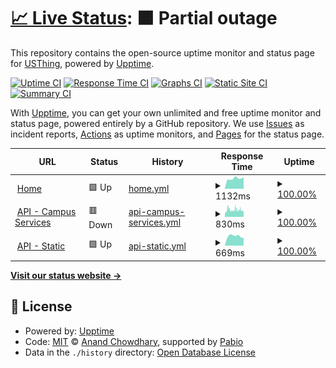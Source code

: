 # [📈 Live Status](https://status.usthing.xyz): <!--live status--> **🟧 Partial outage**

This repository contains the open-source uptime monitor and status page for [USThing](https://usthing.xyz), powered by [Upptime](https://github.com/upptime/upptime).

[![Uptime CI](https://github.com/usthing/web-upptime/workflows/Uptime%20CI/badge.svg)](https://github.com/usthing/web-upptime/actions?query=workflow%3A%22Uptime+CI%22)
[![Response Time CI](https://github.com/usthing/web-upptime/workflows/Response%20Time%20CI/badge.svg)](https://github.com/usthing/web-upptime/actions?query=workflow%3A%22Response+Time+CI%22)
[![Graphs CI](https://github.com/usthing/web-upptime/workflows/Graphs%20CI/badge.svg)](https://github.com/usthing/web-upptime/actions?query=workflow%3A%22Graphs+CI%22)
[![Static Site CI](https://github.com/usthing/web-upptime/workflows/Static%20Site%20CI/badge.svg)](https://github.com/usthing/web-upptime/actions?query=workflow%3A%22Static+Site+CI%22)
[![Summary CI](https://github.com/usthing/web-upptime/workflows/Summary%20CI/badge.svg)](https://github.com/usthing/web-upptime/actions?query=workflow%3A%22Summary+CI%22)

With [Upptime](https://upptime.js.org), you can get your own unlimited and free uptime monitor and status page, powered entirely by a GitHub repository. We use [Issues](https://github.com/usthing/web-upptime/issues) as incident reports, [Actions](https://github.com/usthing/web-upptime/actions) as uptime monitors, and [Pages](https://status.usthing.xyz) for the status page.

<!--start: status pages-->
<!-- This summary is generated by Upptime (https://github.com/upptime/upptime) -->
<!-- Do not edit this manually, your changes will be overwritten -->
<!-- prettier-ignore -->
| URL | Status | History | Response Time | Uptime |
| --- | ------ | ------- | ------------- | ------ |
| <img alt="" src="https://icons.duckduckgo.com/ip3/usthing.xyz.ico" height="13"> [Home](https://usthing.xyz) | 🟩 Up | [home.yml](https://github.com/USThing/web-upptime/commits/HEAD/history/home.yml) | <details><summary><img alt="Response time graph" src="./graphs/home/response-time-week.png" height="20"> 1132ms</summary><br><a href="https://status.usthing.xyz/history/home"><img alt="Response time 1128" src="https://img.shields.io/endpoint?url=https%3A%2F%2Fraw.githubusercontent.com%2FUSThing%2Fweb-upptime%2FHEAD%2Fapi%2Fhome%2Fresponse-time.json"></a><br><a href="https://status.usthing.xyz/history/home"><img alt="24-hour response time 1262" src="https://img.shields.io/endpoint?url=https%3A%2F%2Fraw.githubusercontent.com%2FUSThing%2Fweb-upptime%2FHEAD%2Fapi%2Fhome%2Fresponse-time-day.json"></a><br><a href="https://status.usthing.xyz/history/home"><img alt="7-day response time 1132" src="https://img.shields.io/endpoint?url=https%3A%2F%2Fraw.githubusercontent.com%2FUSThing%2Fweb-upptime%2FHEAD%2Fapi%2Fhome%2Fresponse-time-week.json"></a><br><a href="https://status.usthing.xyz/history/home"><img alt="30-day response time 1280" src="https://img.shields.io/endpoint?url=https%3A%2F%2Fraw.githubusercontent.com%2FUSThing%2Fweb-upptime%2FHEAD%2Fapi%2Fhome%2Fresponse-time-month.json"></a><br><a href="https://status.usthing.xyz/history/home"><img alt="1-year response time 1128" src="https://img.shields.io/endpoint?url=https%3A%2F%2Fraw.githubusercontent.com%2FUSThing%2Fweb-upptime%2FHEAD%2Fapi%2Fhome%2Fresponse-time-year.json"></a></details> | <details><summary><a href="https://status.usthing.xyz/history/home">100.00%</a></summary><a href="https://status.usthing.xyz/history/home"><img alt="All-time uptime 100.00%" src="https://img.shields.io/endpoint?url=https%3A%2F%2Fraw.githubusercontent.com%2FUSThing%2Fweb-upptime%2FHEAD%2Fapi%2Fhome%2Fuptime.json"></a><br><a href="https://status.usthing.xyz/history/home"><img alt="24-hour uptime 100.00%" src="https://img.shields.io/endpoint?url=https%3A%2F%2Fraw.githubusercontent.com%2FUSThing%2Fweb-upptime%2FHEAD%2Fapi%2Fhome%2Fuptime-day.json"></a><br><a href="https://status.usthing.xyz/history/home"><img alt="7-day uptime 100.00%" src="https://img.shields.io/endpoint?url=https%3A%2F%2Fraw.githubusercontent.com%2FUSThing%2Fweb-upptime%2FHEAD%2Fapi%2Fhome%2Fuptime-week.json"></a><br><a href="https://status.usthing.xyz/history/home"><img alt="30-day uptime 100.00%" src="https://img.shields.io/endpoint?url=https%3A%2F%2Fraw.githubusercontent.com%2FUSThing%2Fweb-upptime%2FHEAD%2Fapi%2Fhome%2Fuptime-month.json"></a><br><a href="https://status.usthing.xyz/history/home"><img alt="1-year uptime 100.00%" src="https://img.shields.io/endpoint?url=https%3A%2F%2Fraw.githubusercontent.com%2FUSThing%2Fweb-upptime%2FHEAD%2Fapi%2Fhome%2Fuptime-year.json"></a></details>
| <img alt="" src="https://icons.duckduckgo.com/ip3/campus-services.api.usthing.xyz.ico" height="13"> [API - Campus Services](https://campus-services.api.usthing.xyz/v1/categories) | 🟥 Down | [api-campus-services.yml](https://github.com/USThing/web-upptime/commits/HEAD/history/api-campus-services.yml) | <details><summary><img alt="Response time graph" src="./graphs/api-campus-services/response-time-week.png" height="20"> 830ms</summary><br><a href="https://status.usthing.xyz/history/api-campus-services"><img alt="Response time 773" src="https://img.shields.io/endpoint?url=https%3A%2F%2Fraw.githubusercontent.com%2FUSThing%2Fweb-upptime%2FHEAD%2Fapi%2Fapi-campus-services%2Fresponse-time.json"></a><br><a href="https://status.usthing.xyz/history/api-campus-services"><img alt="24-hour response time 826" src="https://img.shields.io/endpoint?url=https%3A%2F%2Fraw.githubusercontent.com%2FUSThing%2Fweb-upptime%2FHEAD%2Fapi%2Fapi-campus-services%2Fresponse-time-day.json"></a><br><a href="https://status.usthing.xyz/history/api-campus-services"><img alt="7-day response time 830" src="https://img.shields.io/endpoint?url=https%3A%2F%2Fraw.githubusercontent.com%2FUSThing%2Fweb-upptime%2FHEAD%2Fapi%2Fapi-campus-services%2Fresponse-time-week.json"></a><br><a href="https://status.usthing.xyz/history/api-campus-services"><img alt="30-day response time 763" src="https://img.shields.io/endpoint?url=https%3A%2F%2Fraw.githubusercontent.com%2FUSThing%2Fweb-upptime%2FHEAD%2Fapi%2Fapi-campus-services%2Fresponse-time-month.json"></a><br><a href="https://status.usthing.xyz/history/api-campus-services"><img alt="1-year response time 773" src="https://img.shields.io/endpoint?url=https%3A%2F%2Fraw.githubusercontent.com%2FUSThing%2Fweb-upptime%2FHEAD%2Fapi%2Fapi-campus-services%2Fresponse-time-year.json"></a></details> | <details><summary><a href="https://status.usthing.xyz/history/api-campus-services">100.00%</a></summary><a href="https://status.usthing.xyz/history/api-campus-services"><img alt="All-time uptime 100.00%" src="https://img.shields.io/endpoint?url=https%3A%2F%2Fraw.githubusercontent.com%2FUSThing%2Fweb-upptime%2FHEAD%2Fapi%2Fapi-campus-services%2Fuptime.json"></a><br><a href="https://status.usthing.xyz/history/api-campus-services"><img alt="24-hour uptime 100.00%" src="https://img.shields.io/endpoint?url=https%3A%2F%2Fraw.githubusercontent.com%2FUSThing%2Fweb-upptime%2FHEAD%2Fapi%2Fapi-campus-services%2Fuptime-day.json"></a><br><a href="https://status.usthing.xyz/history/api-campus-services"><img alt="7-day uptime 100.00%" src="https://img.shields.io/endpoint?url=https%3A%2F%2Fraw.githubusercontent.com%2FUSThing%2Fweb-upptime%2FHEAD%2Fapi%2Fapi-campus-services%2Fuptime-week.json"></a><br><a href="https://status.usthing.xyz/history/api-campus-services"><img alt="30-day uptime 100.00%" src="https://img.shields.io/endpoint?url=https%3A%2F%2Fraw.githubusercontent.com%2FUSThing%2Fweb-upptime%2FHEAD%2Fapi%2Fapi-campus-services%2Fuptime-month.json"></a><br><a href="https://status.usthing.xyz/history/api-campus-services"><img alt="1-year uptime 100.00%" src="https://img.shields.io/endpoint?url=https%3A%2F%2Fraw.githubusercontent.com%2FUSThing%2Fweb-upptime%2FHEAD%2Fapi%2Fapi-campus-services%2Fuptime-year.json"></a></details>
| <img alt="" src="https://icons.duckduckgo.com/ip3/static.api.usthing.xyz.ico" height="13"> [API - Static](https://static.api.usthing.xyz) | 🟩 Up | [api-static.yml](https://github.com/USThing/web-upptime/commits/HEAD/history/api-static.yml) | <details><summary><img alt="Response time graph" src="./graphs/api-static/response-time-week.png" height="20"> 669ms</summary><br><a href="https://status.usthing.xyz/history/api-static"><img alt="Response time 736" src="https://img.shields.io/endpoint?url=https%3A%2F%2Fraw.githubusercontent.com%2FUSThing%2Fweb-upptime%2FHEAD%2Fapi%2Fapi-static%2Fresponse-time.json"></a><br><a href="https://status.usthing.xyz/history/api-static"><img alt="24-hour response time 538" src="https://img.shields.io/endpoint?url=https%3A%2F%2Fraw.githubusercontent.com%2FUSThing%2Fweb-upptime%2FHEAD%2Fapi%2Fapi-static%2Fresponse-time-day.json"></a><br><a href="https://status.usthing.xyz/history/api-static"><img alt="7-day response time 669" src="https://img.shields.io/endpoint?url=https%3A%2F%2Fraw.githubusercontent.com%2FUSThing%2Fweb-upptime%2FHEAD%2Fapi%2Fapi-static%2Fresponse-time-week.json"></a><br><a href="https://status.usthing.xyz/history/api-static"><img alt="30-day response time 799" src="https://img.shields.io/endpoint?url=https%3A%2F%2Fraw.githubusercontent.com%2FUSThing%2Fweb-upptime%2FHEAD%2Fapi%2Fapi-static%2Fresponse-time-month.json"></a><br><a href="https://status.usthing.xyz/history/api-static"><img alt="1-year response time 736" src="https://img.shields.io/endpoint?url=https%3A%2F%2Fraw.githubusercontent.com%2FUSThing%2Fweb-upptime%2FHEAD%2Fapi%2Fapi-static%2Fresponse-time-year.json"></a></details> | <details><summary><a href="https://status.usthing.xyz/history/api-static">100.00%</a></summary><a href="https://status.usthing.xyz/history/api-static"><img alt="All-time uptime 100.00%" src="https://img.shields.io/endpoint?url=https%3A%2F%2Fraw.githubusercontent.com%2FUSThing%2Fweb-upptime%2FHEAD%2Fapi%2Fapi-static%2Fuptime.json"></a><br><a href="https://status.usthing.xyz/history/api-static"><img alt="24-hour uptime 100.00%" src="https://img.shields.io/endpoint?url=https%3A%2F%2Fraw.githubusercontent.com%2FUSThing%2Fweb-upptime%2FHEAD%2Fapi%2Fapi-static%2Fuptime-day.json"></a><br><a href="https://status.usthing.xyz/history/api-static"><img alt="7-day uptime 100.00%" src="https://img.shields.io/endpoint?url=https%3A%2F%2Fraw.githubusercontent.com%2FUSThing%2Fweb-upptime%2FHEAD%2Fapi%2Fapi-static%2Fuptime-week.json"></a><br><a href="https://status.usthing.xyz/history/api-static"><img alt="30-day uptime 100.00%" src="https://img.shields.io/endpoint?url=https%3A%2F%2Fraw.githubusercontent.com%2FUSThing%2Fweb-upptime%2FHEAD%2Fapi%2Fapi-static%2Fuptime-month.json"></a><br><a href="https://status.usthing.xyz/history/api-static"><img alt="1-year uptime 100.00%" src="https://img.shields.io/endpoint?url=https%3A%2F%2Fraw.githubusercontent.com%2FUSThing%2Fweb-upptime%2FHEAD%2Fapi%2Fapi-static%2Fuptime-year.json"></a></details>

<!--end: status pages-->

[**Visit our status website →**](https://status.usthing.xyz)

## 📄 License

- Powered by: [Upptime](https://github.com/upptime/upptime)
- Code: [MIT](./LICENSE) © [Anand Chowdhary](https://anandchowdhary.com), supported by [Pabio](https://pabio.com)
- Data in the `./history` directory: [Open Database License](https://opendatacommons.org/licenses/odbl/1-0/)
